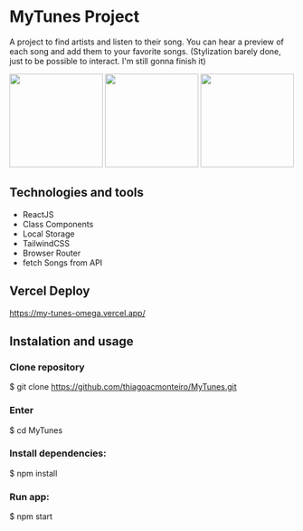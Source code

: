 # MyTunes Project

A project to find artists and listen to their song. You can hear a preview of each song and add them to your favorite songs.
(Stylization barely done, just to be possible to interact. I'm still gonna finish it)

<img height="165px" src="https://user-images.githubusercontent.com/87547650/155334305-0f16aa83-27c9-46c3-8c9a-9f7ce9d2c0af.png"/> <img height="165px" src="https://user-images.githubusercontent.com/87547650/155334093-35fa7945-1b6e-4ca3-8d3a-0185bc7e1fa1.png"/> <img height="165px" src="https://user-images.githubusercontent.com/87547650/155334101-e6f3ed0d-7853-440a-989f-cc790547ef93.png"/>

## Technologies and tools
- ReactJS
- Class Components
- Local Storage
- TailwindCSS
- Browser Router
- fetch Songs from API

## Vercel Deploy
https://my-tunes-omega.vercel.app/

## Instalation and usage

### Clone repository
$ git clone https://github.com/thiagoacmonteiro/MyTunes.git

### Enter
$ cd MyTunes

### Install dependencies:
$ npm install

### Run app:
$ npm start

